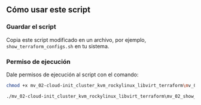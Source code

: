 ## Cómo usar este script

### Guardar el script
Copia este script modificado en un archivo, por ejemplo, `show_terraform_configs.sh` en tu sistema.

### Permiso de ejecución

Dale permisos de ejecución al script con el comando:
```bash
chmod +x mv_02-cloud-init_cluster_kvm_rockylinux_libvirt_terraform\mv_02_show_terraform_configs.sh
```

```bash
./mv_02-cloud-init_cluster_kvm_rockylinux_libvirt_terraform\mv_02_show_terraform_configs.sh
```